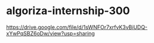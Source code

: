 # algoriza-internship-300
https://drive.google.com/file/d/1sWNFOr7xrfvK3vBiUDQ-xYwPqSBZ6oDw/view?usp=sharing
